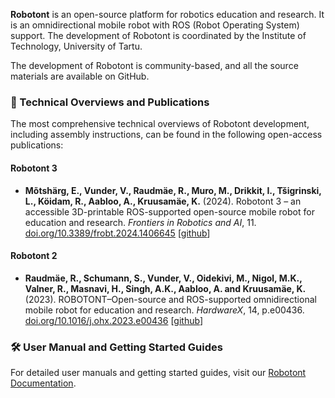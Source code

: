 **Robotont** is an open-source platform for robotics education and research. It is an omnidirectional mobile robot with ROS (Robot Operating System) support. The development of Robotont is coordinated by the Institute of Technology, University of Tartu.

The development of Robotont is community-based, and all the source materials are available on GitHub.

### 📝 Technical Overviews and Publications

The most comprehensive technical overviews of Robotont development, including assembly instructions, can be found in the following open-access publications:

#### Robotont 3
- **Mõtshärg, E., Vunder, V., Raudmäe, R., Muro, M., Drikkit, I., Tšigrinski, L., Köidam, R., Aabloo, A., Kruusamäe, K.** (2024). Robotont 3 – an accessible 3D-printable ROS-supported open-source mobile robot for education and research. *Frontiers in Robotics and AI*, 11. [doi.org/10.3389/frobt.2024.1406645](https://doi.org/10.3389/frobt.2024.1406645) [[github](https://github.com/robotont/robotont-frobt-2024-replication-package)]

#### Robotont 2
- **Raudmäe, R., Schumann, S., Vunder, V., Oidekivi, M., Nigol, M.K., Valner, R., Masnavi, H., Singh, A.K., Aabloo, A. and Kruusamäe, K.** (2023). ROBOTONT–Open-source and ROS-supported omnidirectional mobile robot for education and research. *HardwareX*, 14, p.e00436. [doi.org/10.1016/j.ohx.2023.e00436](https://doi.org/10.1016/j.ohx.2023.e00436) [[github](https://github.com/robotont/robotont-hardware-x-2023-replication-package)]

### 🛠 User Manual and Getting Started Guides

For detailed user manuals and getting started guides, visit our [Robotont Documentation](https://robotont.github.io/).

